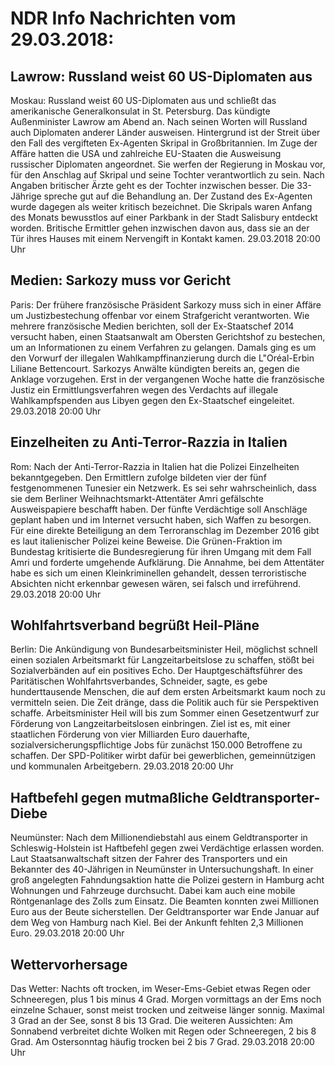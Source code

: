 # NDR Info Nachrichten vom 29.03.2018:


## Lawrow: Russland weist 60 US-Diplomaten aus
Moskau: Russland weist 60 US-Diplomaten aus und schließt das amerikanische Generalkonsulat in St. Petersburg. Das kündigte Außenminister Lawrow am Abend an. Nach seinen Worten will Russland auch Diplomaten anderer Länder ausweisen. Hintergrund ist der Streit über den Fall des vergifteten Ex-Agenten Skripal in Großbritannien. Im Zuge der Affäre hatten die USA und zahlreiche EU-Staaten die Ausweisung  russischer Diplomaten angeordnet. Sie werfen der Regierung in Moskau vor, für den Anschlag auf Skripal und seine Tochter verantwortlich zu sein. Nach Angaben britischer Ärzte geht es der Tochter inzwischen besser. Die 33-Jährige spreche gut auf die Behandlung an. Der Zustand des Ex-Agenten wurde dagegen als weiter kritisch bezeichnet. Die Skripals waren Anfang des Monats bewusstlos auf einer Parkbank in der Stadt Salisbury entdeckt worden. Britische Ermittler gehen inzwischen davon aus, dass sie an der Tür ihres Hauses mit einem Nervengift in Kontakt kamen. 29.03.2018 20:00 Uhr 

## Medien: Sarkozy muss vor Gericht
Paris: Der frühere französische Präsident Sarkozy muss sich in einer Affäre um Justizbestechung offenbar vor einem Strafgericht verantworten. Wie mehrere französische Medien berichten, soll der Ex-Staatschef 2014 versucht haben, einen Staatsanwalt am Obersten Gerichtshof zu bestechen, um an Informationen zu einem Verfahren zu gelangen. Damals ging es um den Vorwurf der illegalen Wahlkampffinanzierung durch die L"Oréal-Erbin Liliane Bettencourt. Sarkozys Anwälte kündigten bereits an, gegen die Anklage vorzugehen. Erst in der vergangenen Woche hatte die französische Justiz ein Ermittlungsverfahren wegen des Verdachts auf illegale Wahlkampfspenden aus Libyen gegen den Ex-Staatschef eingeleitet. 29.03.2018 20:00 Uhr 

## Einzelheiten zu Anti-Terror-Razzia in Italien
Rom: Nach der Anti-Terror-Razzia in Italien hat die Polizei Einzelheiten bekanntgegeben. Den Ermittlern zufolge bildeten vier der fünf festgenommenen Tunesier ein Netzwerk. Es sei sehr wahrscheinlich, dass sie dem Berliner Weihnachtsmarkt-Attentäter Amri gefälschte Ausweispapiere beschafft haben. Der fünfte Verdächtige soll Anschläge geplant haben und im Internet versucht haben, sich Waffen zu besorgen. Für eine direkte Beteiligung an dem Terroranschlag im Dezember 2016 gibt es laut italienischer Polizei keine Beweise. Die Grünen-Fraktion im Bundestag kritisierte die Bundesregierung für ihren Umgang mit dem Fall Amri und forderte umgehende Aufklärung. Die Annahme, bei dem Attentäter habe es sich um einen Kleinkriminellen gehandelt, dessen terroristische Absichten nicht erkennbar gewesen wären, sei falsch und irreführend. 29.03.2018 20:00 Uhr 

## Wohlfahrtsverband begrüßt Heil-Pläne
Berlin: Die Ankündigung von Bundesarbeitsminister Heil, möglichst schnell einen sozialen Arbeitsmarkt für Langzeitarbeitslose zu schaffen, stößt bei Sozialverbänden auf ein positives Echo. Der Hauptgeschäftsführer des Paritätischen Wohlfahrtsverbandes, Schneider, sagte, es gebe hunderttausende Menschen, die auf dem ersten Arbeitsmarkt kaum noch zu vermitteln seien. Die Zeit dränge, dass die Politik auch für sie Perspektiven schaffe. Arbeitsminister Heil will bis zum Sommer einen Gesetzentwurf zur Förderung von Langzeitarbeitslosen einbringen. Ziel ist es, mit einer staatlichen Förderung von vier Milliarden Euro dauerhafte, sozialversicherungspflichtige Jobs für zunächst 150.000 Betroffene zu schaffen. Der SPD-Politiker wirbt dafür bei gewerblichen, gemeinnützigen und kommunalen Arbeitgebern. 29.03.2018 20:00 Uhr 

## Haftbefehl gegen mutmaßliche Geldtransporter-Diebe
Neumünster: Nach dem Millionendiebstahl aus einem Geldtransporter in Schleswig-Holstein ist Haftbefehl gegen zwei Verdächtige erlassen worden. Laut Staatsanwaltschaft sitzen der Fahrer des Transporters und ein Bekannter des 40-Jährigen in Neumünster in Untersuchungshaft. In einer groß angelegten Fahndungsaktion hatte die Polizei gestern in Hamburg acht Wohnungen und Fahrzeuge durchsucht. Dabei kam auch eine mobile Röntgenanlage des Zolls zum Einsatz. Die Beamten konnten zwei Millionen Euro aus der Beute sicherstellen. Der Geldtransporter war Ende Januar auf dem Weg von Hamburg nach Kiel. Bei der Ankunft fehlten 2,3 Millionen Euro. 29.03.2018 20:00 Uhr 

## Wettervorhersage
Das Wetter:
Nachts oft trocken, im Weser-Ems-Gebiet etwas Regen oder Schneeregen, plus 1 bis minus 4 Grad. Morgen vormittags an der Ems noch einzelne Schauer, sonst meist trocken und zeitweise länger sonnig. Maximal 3 Grad an der See, sonst 8 bis 13 Grad. Die weiteren Aussichten: Am Sonnabend verbreitet dichte Wolken mit Regen oder Schneeregen, 2 bis 8 Grad. Am Ostersonntag häufig trocken bei 2 bis 7 Grad. 29.03.2018 20:00 Uhr 
